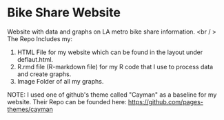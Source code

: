 # Bike Share Website
Website with data and graphs on LA metro bike share information. 
<br / >
The Repo Includes my:
1. HTML File for my website which can be found in the layout under deflaut.html. 
2. R.rmd file (R-markdown file) for my R code that I use to process data and create graphs.
3. Image Folder of all my graphs. 

NOTE: I used one of github's theme called "Cayman" as a baseline for my website.
Their Repo can be founded here: https://github.com/pages-themes/cayman 


